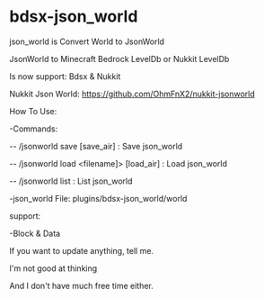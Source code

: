 # bdsx-json_world

json_world is Convert World to JsonWorld

JsonWorld to Minecraft Bedrock LevelDb or Nukkit LevelDb

Is now support: Bdsx & Nukkit

Nukkit Json World: https://github.com/OhmFnX2/nukkit-jsonworld

How To Use:

-Commands:

-- /jsonworld save <pos1> <pos2> <filename> [save_air] : Save json_world

-- /jsonworld load <filename]> [load_air] : Load json_world

-- /jsonworld list : List json_world
  
-json_world File: plugins/bdsx-json_world/world

support:

-Block & Data

If you want to update anything, tell me.

I'm not good at thinking

And I don't have much free time either.
